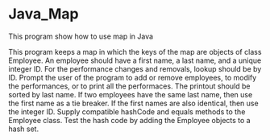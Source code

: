 # Java_Map
This program show how to use map in Java

This program keeps a map in which the keys of the map are objects of class Employee. 
An employee should have a first name, a last name, and a unique integer ID. 
For the performance changes and removals, lookup should be by ID. Prompt the user of the program to add or remove employees, to modify the performances, or to print all the performaces. 
The printout should be sorted by last name. If two employees have the same last name, then use the first name as a tie breaker. If the first names are also identical, then use the integer ID. 
Supply compatible hashCode and equals methods to the Employee class. Test the hash code by adding the Employee objects to a hash set.

